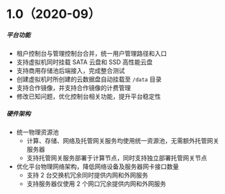 # 1.0（2020-09）

##### 平台功能

- 租户控制台与管理控制台合并，统一用户管理路径和入口
- 支持虚拟机同时挂载 SATA 云盘和 SSD 高性能云盘
- 支持商用存储池后端接入，完成整合测试
- 创建虚拟机时所创建的云数据盘自动挂载至 `/data` 目录
- 支持合作镜像，并支持合作镜像的计费管理
- 修改已知问题，优化控制台相关功能，提升平台稳定性

##### 硬件架构

- 统一物理资源池
  - 计算、存储、网络及托管网关服务均使用统一资源池，无需额外托管网关服务器
  - 支持托管网关服务部署于计算节点，同时支持独立部署托管网关节点
- 优化平台物理网络架构，降低网络设备及服务器网卡接口数量
  - 支持 2 台交换机冗余同时提供内网和外网服务
  - 支持服务器仅使用 2 个网口冗余提供内网和外网服务

